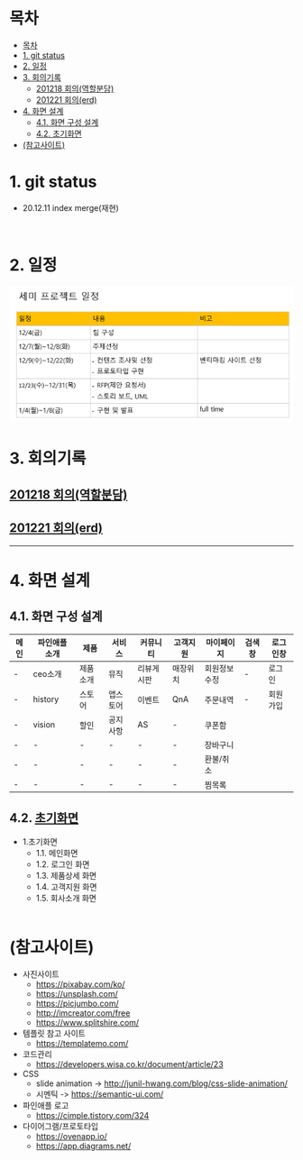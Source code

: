 # 목차

- [목차](#목차)
- [1. git status](#1-git-status)
- [2. 일정](#2-일정)
- [3. 회의기록](#3-회의기록)
  - [201218 회의(역할분담)](#201218-회의역할분담)
  - [201221 회의(erd)](#201221-회의erd)
- [4. 화면 설계](#4-화면-설계)
  - [4.1. 화면 구성 설계](#41-화면-구성-설계)
  - [4.2. 초기화면](#42-초기화면)
- [(참고사이트)](#참고사이트)



# 1. git status
- 20.12.11 index merge(재현)


<br>

# 2. 일정
<img src="related/img/semitable.png"/>
<br>

# 3. 회의기록
## [201218 회의(역할분담)](related/설계/201218.md)
## [201221 회의(erd)](related/회의/201221.md)
<hr>

# 4. 화면 설계
## 4.1. 화면 구성 설계
|메인|파인애플 소개|제품|서비스|커뮤니티|고객지원|마이페이지|검색창|로그인창|
|---|-----|-----|---|---|---|---|---|---|
|-|ceo소개|제품소개|뮤직|리뷰게시판|매장위치|회원정보수정|-|로그인|
|-|history|스토어|앱스토어|이벤트|QnA|주문내역|-|회원가입|
|-|vision|할인|공지사항|AS|-|쿠폰함|
|-|-|-|-|-|-|장바구니
|-|-|-|-|-|-|환불/취소
|-|-|-|-|-|-|찜목록

## 4.2. [초기화면](related/설계/201216.md)
- 1.초기화면
  - 1.1. 메인화면
  - 1.2. 로그인 화면
  - 1.3. 제품상세 화면
  - 1.4. 고객지원 화면
  - 1.5. 회사소개 화면
  <br>
  
# (참고사이트)
- 사진사이트
  - https://pixabay.com/ko/
  - https://unsplash.com/
  - https://picjumbo.com/
  - http://imcreator.com/free
  - https://www.splitshire.com/
- 템플릿 참고 사이트
  - https://templatemo.com/
- 코드관리
  - https://developers.wisa.co.kr/document/article/23
- CSS
  - slide animation -> http://junil-hwang.com/blog/css-slide-animation/
  - 시멘틱 -> https://semantic-ui.com/
- 파인애플 로고
  - https://cimple.tistory.com/324
- 다이어그램/프로토타입
  - https://ovenapp.io/
  - https://app.diagrams.net/